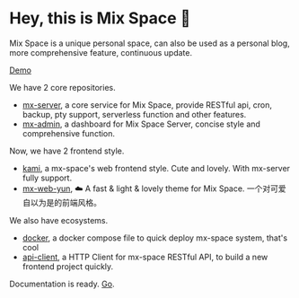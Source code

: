 # Hey, this is Mix Space 👋

Mix Space is a unique personal space, can also be used as a personal blog, more comprehensive feature, continuous update.

[Demo](https://innei.ren)

We have 2 core repositories.

- [mx-server](https://github.com/mx-space/mx-server), a core service for Mix Space, provide RESTful api, cron, backup, pty support, serverless function and other features.
- [mx-admin](https://github.com/mx-space/mx-admin), a dashboard for Mix Space Server, concise style and comprehensive function.

Now, we have 2 frontend style.

- [kami](https://github.com/mx-space/kami), a mx-space's web frontend style. Cute and lovely. With mx-server fully support.
- [mx-web-yun](https://github.com/mx-space/mx-web-yun), ☁️ A fast & light & lovely theme for Mix Space. 一个对可爱自以为是的前端风格。 

We also have ecosystems.

- [docker](https://github.com/mx-space/docker), a docker compose file to quick deploy mx-space system, that's cool
- [api-client](https://github.com/mx-space/api-client), a HTTP Client for mx-space RESTful API, to build a new frontend project quickly.

Documentation is ready. [Go](https://github.com/mx-space/docs).
